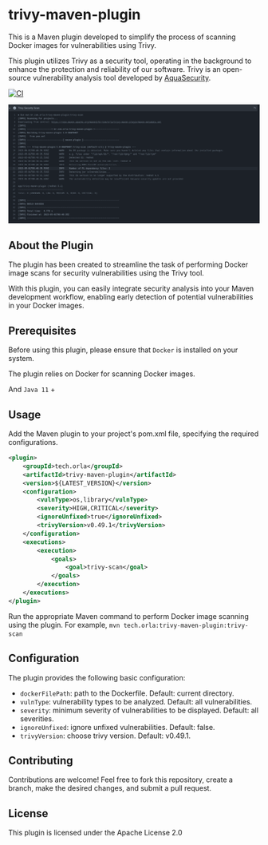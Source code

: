 # trivy-maven-plugin

This is a Maven plugin developed to simplify the process of scanning Docker images for vulnerabilities using Trivy.

This plugin utilizes Trivy as a security tool, operating in the background to enhance the protection and reliability of our software. Trivy is an open-source vulnerability analysis tool developed by [AquaSecurity](https://github.com/aquasecurity).

[![CI](https://github.com/orladigital/trivy-maven-plugin/actions/workflows/maven.yml/badge.svg)](https://github.com/orladigital/trivy-maven-plugin/actions/workflows/maven.yml)

![maven-trivy-plugin](docs/trivy-maven-scan.png)

## About the Plugin
The plugin has been created to streamline the task of performing Docker image scans for security vulnerabilities using the Trivy tool.

With this plugin, you can easily integrate security analysis into your Maven development workflow, enabling early detection of potential vulnerabilities in your Docker images.

## Prerequisites

Before using this plugin, please ensure that `Docker` is installed on your system.

The plugin relies on Docker for scanning Docker images.

And `Java 11` +

## Usage
Add the Maven plugin to your project's pom.xml file, specifying the required configurations.

```xml
<plugin>
    <groupId>tech.orla</groupId>
    <artifactId>trivy-maven-plugin</artifactId>
    <version>${LATEST_VERSION}</version>
    <configuration>
        <vulnType>os,library</vulnType>
        <severity>HIGH,CRITICAL</severity>
        <ignoreUnfixed>true</ignoreUnfixed>
        <trivyVersion>v0.49.1</trivyVersion>
    </configuration>
    <executions>
        <execution>
            <goals>
                <goal>trivy-scan</goal>
            </goals>
        </execution>
    </executions>
</plugin>
```
Run the appropriate Maven command to perform Docker image scanning using the plugin. For example, `mvn tech.orla:trivy-maven-plugin:trivy-scan`

## Configuration
The plugin provides the following basic configuration:

* `dockerFilePath`: path to the Dockerfile. Default: current directory.
* `vulnType`: vulnerability types to be analyzed. Default: all vulnerabilities.
* `severity`: minimum severity of vulnerabilities to be displayed. Default: all severities.
* `ignoreUnfixed`: ignore unfixed vulnerabilities. Default: false.
* `trivyVersion`: choose trivy version. Default: v0.49.1.

## Contributing
Contributions are welcome! Feel free to fork this repository, create a branch, make the desired changes, and submit a pull request.

## License
This plugin is licensed under the Apache License 2.0
